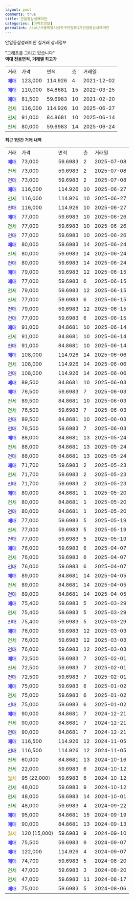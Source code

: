 ```yaml
---
layout: post
comments: true
title: 안암동삼성래미안
categories: [아파트정보]
permalink: /apt/서울특별시성북구안암동1가안암동삼성래미안
---
```


안암동삼성래미안 실거래 상세정보

<script type="text/javascript">
  google.charts.load('current', {'packages':['line', 'corechart']});
  google.charts.setOnLoadCallback(drawChart);

  function drawChart() {
    var data = new google.visualization.DataTable();
    data.addColumn('date', '거래일');
    data.addColumn('number', "매매");
    data.addColumn('number', "전세");
    data.addColumn('number', "전매");

    data.addRows([[new Date(Date.parse("2025-07-08")), 73000, null, null], [new Date(Date.parse("2025-07-08")), null, 73000, null], [new Date(Date.parse("2025-07-08")), null, null, 73000], [new Date(Date.parse("2025-06-27")), 116000, null, null], [new Date(Date.parse("2025-06-27")), null, 116000, null], [new Date(Date.parse("2025-06-27")), null, null, 116000], [new Date(Date.parse("2025-06-26")), 77000, null, null], [new Date(Date.parse("2025-06-26")), null, 77000, null], [new Date(Date.parse("2025-06-26")), null, null, 77000], [new Date(Date.parse("2025-06-24")), 80000, null, null], [new Date(Date.parse("2025-06-24")), null, 80000, null], [new Date(Date.parse("2025-06-24")), null, null, 80000], [new Date(Date.parse("2025-06-15")), 79000, null, null], [new Date(Date.parse("2025-06-15")), 77000, null, null], [new Date(Date.parse("2025-06-15")), null, 79000, null], [new Date(Date.parse("2025-06-15")), null, 77000, null], [new Date(Date.parse("2025-06-15")), null, null, 79000], [new Date(Date.parse("2025-06-15")), null, null, 77000], [new Date(Date.parse("2025-06-14")), 91000, null, null], [new Date(Date.parse("2025-06-14")), null, 91000, null], [new Date(Date.parse("2025-06-14")), null, null, 91000], [new Date(Date.parse("2025-06-06")), 108000, null, null], [new Date(Date.parse("2025-06-06")), null, 108000, null], [new Date(Date.parse("2025-06-06")), null, null, 108000], [new Date(Date.parse("2025-06-03")), 89500, null, null], [new Date(Date.parse("2025-06-03")), 76500, null, null], [new Date(Date.parse("2025-06-03")), null, 89500, null], [new Date(Date.parse("2025-06-03")), null, 76500, null], [new Date(Date.parse("2025-06-03")), null, null, 89500], [new Date(Date.parse("2025-06-03")), null, null, 76500], [new Date(Date.parse("2025-05-24")), 88000, null, null], [new Date(Date.parse("2025-05-24")), null, 88000, null], [new Date(Date.parse("2025-05-24")), null, null, 88000], [new Date(Date.parse("2025-05-23")), 71700, null, null], [new Date(Date.parse("2025-05-23")), null, 71700, null], [new Date(Date.parse("2025-05-23")), null, null, 71700], [new Date(Date.parse("2025-05-20")), 80000, null, null], [new Date(Date.parse("2025-05-20")), null, 80000, null], [new Date(Date.parse("2025-05-20")), null, null, 80000], [new Date(Date.parse("2025-05-19")), 77000, null, null], [new Date(Date.parse("2025-05-19")), null, 77000, null], [new Date(Date.parse("2025-05-19")), null, null, 77000], [new Date(Date.parse("2025-04-07")), 76000, null, null], [new Date(Date.parse("2025-04-07")), null, 76000, null], [new Date(Date.parse("2025-04-07")), null, null, 76000], [new Date(Date.parse("2025-04-05")), 89000, null, null], [new Date(Date.parse("2025-04-05")), null, 89000, null], [new Date(Date.parse("2025-04-05")), null, null, 89000], [new Date(Date.parse("2025-03-29")), 75400, null, null], [new Date(Date.parse("2025-03-29")), null, 75400, null], [new Date(Date.parse("2025-03-29")), null, null, 75400], [new Date(Date.parse("2025-03-03")), 76000, null, null], [new Date(Date.parse("2025-03-03")), null, 76000, null], [new Date(Date.parse("2025-03-03")), null, null, 76000], [new Date(Date.parse("2025-02-01")), 72500, null, null], [new Date(Date.parse("2025-02-01")), null, 72500, null], [new Date(Date.parse("2025-02-01")), null, null, 72500], [new Date(Date.parse("2025-01-02")), 75000, null, null], [new Date(Date.parse("2025-01-02")), null, 75000, null], [new Date(Date.parse("2025-01-02")), null, null, 75000], [new Date(Date.parse("2024-12-21")), 90000, null, null], [new Date(Date.parse("2024-12-21")), null, 90000, null], [new Date(Date.parse("2024-12-21")), null, null, 90000], [new Date(Date.parse("2024-11-05")), 116500, null, null], [new Date(Date.parse("2024-11-05")), null, null, 116500], [new Date(Date.parse("2024-10-16")), null, 60000, null], [new Date(Date.parse("2024-10-12")), null, 22000, null], [new Date(Date.parse("2024-10-12")), null, null, null], [new Date(Date.parse("2024-10-12")), null, 48000, null], [new Date(Date.parse("2024-10-01")), null, 48000, null], [new Date(Date.parse("2024-09-22")), null, 48000, null], [new Date(Date.parse("2024-09-19")), 95000, null, null], [new Date(Date.parse("2024-09-13")), 90000, null, null], [new Date(Date.parse("2024-09-10")), null, null, null], [new Date(Date.parse("2024-09-07")), 75500, null, null], [new Date(Date.parse("2024-09-07")), 122000, null, null], [new Date(Date.parse("2024-08-20")), 74700, null, null], [new Date(Date.parse("2024-08-20")), null, 47000, null], [new Date(Date.parse("2024-08-17")), null, 47000, null], [new Date(Date.parse("2024-08-06")), 75000, null, null]]);

    var options = {
      hAxis: {
        format: 'yyyy/MM/dd'
      },    
      lineWidth: 0,
      pointsVisible: true,    
      title: '최근 1년간 유형별 실거래가 분포',
      legend: { position: 'bottom' }
    };

    var formatter = new google.visualization.NumberFormat({pattern:'###,###'} );
    formatter.format(data, 1);
    formatter.format(data, 2);
    
    setTimeout(function() {
        var chart = new google.visualization.LineChart(document.getElementById('columnchart_material'));
        chart.draw(data, (options));
        document.getElementById('loading').style.display = 'none';
    }, 200);
  }
</script>


<div id="loading" style="z-index:20; display: block; margin-left: 0px">"그래프를 그리고 있습니다"</div>
<div id="columnchart_material" style="width: 95%; margin-left: 0px; display: block"></div>
<!-- contents start -->
<b>역대 전용면적, 거래별 최고가</b>
<table class="sortable">
    <tr>
      <td>거래</td>
      <td>가격</td>
      <td>면적</td>
      <td>층</td>
      <td>거래일</td>
    </tr>
        <tr>
          <td><a style="color: blue">매매</a></td>
          <td>123,000</td>
          <td>114.926</td>
          <td>4</td>
          <td>2021-12-02</td>
        </tr>            <tr>
          <td><a style="color: blue">매매</a></td>
          <td>110,000</td>
          <td>84.8681</td>
          <td>15</td>
          <td>2022-03-25</td>
        </tr>            <tr>
          <td><a style="color: blue">매매</a></td>
          <td>81,500</td>
          <td>59.6983</td>
          <td>10</td>
          <td>2021-02-20</td>
        </tr>        
        <tr>
              <td><a style="color: darkgreen">전세</a></td>
              <td>116,000</td>
              <td>114.926</td>
              <td>10</td>
              <td>2025-06-27</td>
            </tr>            <tr>
              <td><a style="color: darkgreen">전세</a></td>
              <td>91,000</td>
              <td>84.8681</td>
              <td>10</td>
              <td>2025-06-14</td>
            </tr>            <tr>
              <td><a style="color: darkgreen">전세</a></td>
              <td>80,000</td>
              <td>59.6983</td>
              <td>14</td>
              <td>2025-06-24</td>
            </tr>        
    
</table>

<b>최근 1년간 거래 내역</b>

<table class="sortable">
    <tr>
      <td>거래</td>
      <td>가격</td>
      <td>면적</td>
      <td>층</td>
      <td>거래일</td>
    </tr>
    <tr>
      <td><a style="color: blue">매매</a></td>
      <td>73,000</td>
      <td>59.6983</td>
      <td>2</td>
      <td>2025-07-08</td>
    </tr>          <tr>
      <td><a style="color: darkgreen">전세</a></td>
      <td>73,000</td>
      <td>59.6983</td>
      <td>2</td>
      <td>2025-07-08</td>
    </tr>          <tr>
      <td><a style="color: darkblue">전매</a></td>
      <td>73,000</td>
      <td>59.6983</td>
      <td>2</td>
      <td>2025-07-08</td>
    </tr>          <tr>
      <td><a style="color: blue">매매</a></td>
      <td>116,000</td>
      <td>114.926</td>
      <td>10</td>
      <td>2025-06-27</td>
    </tr>          <tr>
      <td><a style="color: darkgreen">전세</a></td>
      <td>116,000</td>
      <td>114.926</td>
      <td>10</td>
      <td>2025-06-27</td>
    </tr>          <tr>
      <td><a style="color: darkblue">전매</a></td>
      <td>116,000</td>
      <td>114.926</td>
      <td>10</td>
      <td>2025-06-27</td>
    </tr>          <tr>
      <td><a style="color: blue">매매</a></td>
      <td>77,000</td>
      <td>59.6983</td>
      <td>10</td>
      <td>2025-06-26</td>
    </tr>          <tr>
      <td><a style="color: darkgreen">전세</a></td>
      <td>77,000</td>
      <td>59.6983</td>
      <td>10</td>
      <td>2025-06-26</td>
    </tr>          <tr>
      <td><a style="color: darkblue">전매</a></td>
      <td>77,000</td>
      <td>59.6983</td>
      <td>10</td>
      <td>2025-06-26</td>
    </tr>          <tr>
      <td><a style="color: blue">매매</a></td>
      <td>80,000</td>
      <td>59.6983</td>
      <td>14</td>
      <td>2025-06-24</td>
    </tr>          <tr>
      <td><a style="color: darkgreen">전세</a></td>
      <td>80,000</td>
      <td>59.6983</td>
      <td>14</td>
      <td>2025-06-24</td>
    </tr>          <tr>
      <td><a style="color: darkblue">전매</a></td>
      <td>80,000</td>
      <td>59.6983</td>
      <td>14</td>
      <td>2025-06-24</td>
    </tr>          <tr>
      <td><a style="color: blue">매매</a></td>
      <td>79,000</td>
      <td>59.6983</td>
      <td>12</td>
      <td>2025-06-15</td>
    </tr>          <tr>
      <td><a style="color: blue">매매</a></td>
      <td>77,000</td>
      <td>59.6983</td>
      <td>6</td>
      <td>2025-06-15</td>
    </tr>          <tr>
      <td><a style="color: darkgreen">전세</a></td>
      <td>79,000</td>
      <td>59.6983</td>
      <td>12</td>
      <td>2025-06-15</td>
    </tr>          <tr>
      <td><a style="color: darkgreen">전세</a></td>
      <td>77,000</td>
      <td>59.6983</td>
      <td>6</td>
      <td>2025-06-15</td>
    </tr>          <tr>
      <td><a style="color: darkblue">전매</a></td>
      <td>79,000</td>
      <td>59.6983</td>
      <td>12</td>
      <td>2025-06-15</td>
    </tr>          <tr>
      <td><a style="color: darkblue">전매</a></td>
      <td>77,000</td>
      <td>59.6983</td>
      <td>6</td>
      <td>2025-06-15</td>
    </tr>          <tr>
      <td><a style="color: blue">매매</a></td>
      <td>91,000</td>
      <td>84.8681</td>
      <td>10</td>
      <td>2025-06-14</td>
    </tr>          <tr>
      <td><a style="color: darkgreen">전세</a></td>
      <td>91,000</td>
      <td>84.8681</td>
      <td>10</td>
      <td>2025-06-14</td>
    </tr>          <tr>
      <td><a style="color: darkblue">전매</a></td>
      <td>91,000</td>
      <td>84.8681</td>
      <td>10</td>
      <td>2025-06-14</td>
    </tr>          <tr>
      <td><a style="color: blue">매매</a></td>
      <td>108,000</td>
      <td>114.926</td>
      <td>14</td>
      <td>2025-06-06</td>
    </tr>          <tr>
      <td><a style="color: darkgreen">전세</a></td>
      <td>108,000</td>
      <td>114.926</td>
      <td>14</td>
      <td>2025-06-06</td>
    </tr>          <tr>
      <td><a style="color: darkblue">전매</a></td>
      <td>108,000</td>
      <td>114.926</td>
      <td>14</td>
      <td>2025-06-06</td>
    </tr>          <tr>
      <td><a style="color: blue">매매</a></td>
      <td>89,500</td>
      <td>84.8681</td>
      <td>10</td>
      <td>2025-06-03</td>
    </tr>          <tr>
      <td><a style="color: blue">매매</a></td>
      <td>76,500</td>
      <td>59.6983</td>
      <td>7</td>
      <td>2025-06-03</td>
    </tr>          <tr>
      <td><a style="color: darkgreen">전세</a></td>
      <td>89,500</td>
      <td>84.8681</td>
      <td>10</td>
      <td>2025-06-03</td>
    </tr>          <tr>
      <td><a style="color: darkgreen">전세</a></td>
      <td>76,500</td>
      <td>59.6983</td>
      <td>7</td>
      <td>2025-06-03</td>
    </tr>          <tr>
      <td><a style="color: darkblue">전매</a></td>
      <td>89,500</td>
      <td>84.8681</td>
      <td>10</td>
      <td>2025-06-03</td>
    </tr>          <tr>
      <td><a style="color: darkblue">전매</a></td>
      <td>76,500</td>
      <td>59.6983</td>
      <td>7</td>
      <td>2025-06-03</td>
    </tr>          <tr>
      <td><a style="color: blue">매매</a></td>
      <td>88,000</td>
      <td>84.8681</td>
      <td>13</td>
      <td>2025-05-24</td>
    </tr>          <tr>
      <td><a style="color: darkgreen">전세</a></td>
      <td>88,000</td>
      <td>84.8681</td>
      <td>13</td>
      <td>2025-05-24</td>
    </tr>          <tr>
      <td><a style="color: darkblue">전매</a></td>
      <td>88,000</td>
      <td>84.8681</td>
      <td>13</td>
      <td>2025-05-24</td>
    </tr>          <tr>
      <td><a style="color: blue">매매</a></td>
      <td>71,700</td>
      <td>59.6983</td>
      <td>2</td>
      <td>2025-05-23</td>
    </tr>          <tr>
      <td><a style="color: darkgreen">전세</a></td>
      <td>71,700</td>
      <td>59.6983</td>
      <td>2</td>
      <td>2025-05-23</td>
    </tr>          <tr>
      <td><a style="color: darkblue">전매</a></td>
      <td>71,700</td>
      <td>59.6983</td>
      <td>2</td>
      <td>2025-05-23</td>
    </tr>          <tr>
      <td><a style="color: blue">매매</a></td>
      <td>80,000</td>
      <td>84.8681</td>
      <td>1</td>
      <td>2025-05-20</td>
    </tr>          <tr>
      <td><a style="color: darkgreen">전세</a></td>
      <td>80,000</td>
      <td>84.8681</td>
      <td>1</td>
      <td>2025-05-20</td>
    </tr>          <tr>
      <td><a style="color: darkblue">전매</a></td>
      <td>80,000</td>
      <td>84.8681</td>
      <td>1</td>
      <td>2025-05-20</td>
    </tr>          <tr>
      <td><a style="color: blue">매매</a></td>
      <td>77,000</td>
      <td>59.6983</td>
      <td>5</td>
      <td>2025-05-19</td>
    </tr>          <tr>
      <td><a style="color: darkgreen">전세</a></td>
      <td>77,000</td>
      <td>59.6983</td>
      <td>5</td>
      <td>2025-05-19</td>
    </tr>          <tr>
      <td><a style="color: darkblue">전매</a></td>
      <td>77,000</td>
      <td>59.6983</td>
      <td>5</td>
      <td>2025-05-19</td>
    </tr>          <tr>
      <td><a style="color: blue">매매</a></td>
      <td>76,000</td>
      <td>59.6983</td>
      <td>6</td>
      <td>2025-04-07</td>
    </tr>          <tr>
      <td><a style="color: darkgreen">전세</a></td>
      <td>76,000</td>
      <td>59.6983</td>
      <td>6</td>
      <td>2025-04-07</td>
    </tr>          <tr>
      <td><a style="color: darkblue">전매</a></td>
      <td>76,000</td>
      <td>59.6983</td>
      <td>6</td>
      <td>2025-04-07</td>
    </tr>          <tr>
      <td><a style="color: blue">매매</a></td>
      <td>89,000</td>
      <td>84.8681</td>
      <td>14</td>
      <td>2025-04-05</td>
    </tr>          <tr>
      <td><a style="color: darkgreen">전세</a></td>
      <td>89,000</td>
      <td>84.8681</td>
      <td>14</td>
      <td>2025-04-05</td>
    </tr>          <tr>
      <td><a style="color: darkblue">전매</a></td>
      <td>89,000</td>
      <td>84.8681</td>
      <td>14</td>
      <td>2025-04-05</td>
    </tr>          <tr>
      <td><a style="color: blue">매매</a></td>
      <td>75,400</td>
      <td>59.6983</td>
      <td>5</td>
      <td>2025-03-29</td>
    </tr>          <tr>
      <td><a style="color: darkgreen">전세</a></td>
      <td>75,400</td>
      <td>59.6983</td>
      <td>5</td>
      <td>2025-03-29</td>
    </tr>          <tr>
      <td><a style="color: darkblue">전매</a></td>
      <td>75,400</td>
      <td>59.6983</td>
      <td>5</td>
      <td>2025-03-29</td>
    </tr>          <tr>
      <td><a style="color: blue">매매</a></td>
      <td>76,000</td>
      <td>59.6983</td>
      <td>12</td>
      <td>2025-03-03</td>
    </tr>          <tr>
      <td><a style="color: darkgreen">전세</a></td>
      <td>76,000</td>
      <td>59.6983</td>
      <td>12</td>
      <td>2025-03-03</td>
    </tr>          <tr>
      <td><a style="color: darkblue">전매</a></td>
      <td>76,000</td>
      <td>59.6983</td>
      <td>12</td>
      <td>2025-03-03</td>
    </tr>          <tr>
      <td><a style="color: blue">매매</a></td>
      <td>72,500</td>
      <td>59.6983</td>
      <td>7</td>
      <td>2025-02-01</td>
    </tr>          <tr>
      <td><a style="color: darkgreen">전세</a></td>
      <td>72,500</td>
      <td>59.6983</td>
      <td>7</td>
      <td>2025-02-01</td>
    </tr>          <tr>
      <td><a style="color: darkblue">전매</a></td>
      <td>72,500</td>
      <td>59.6983</td>
      <td>7</td>
      <td>2025-02-01</td>
    </tr>          <tr>
      <td><a style="color: blue">매매</a></td>
      <td>75,000</td>
      <td>59.6983</td>
      <td>6</td>
      <td>2025-01-02</td>
    </tr>          <tr>
      <td><a style="color: darkgreen">전세</a></td>
      <td>75,000</td>
      <td>59.6983</td>
      <td>6</td>
      <td>2025-01-02</td>
    </tr>          <tr>
      <td><a style="color: darkblue">전매</a></td>
      <td>75,000</td>
      <td>59.6983</td>
      <td>6</td>
      <td>2025-01-02</td>
    </tr>          <tr>
      <td><a style="color: blue">매매</a></td>
      <td>90,000</td>
      <td>84.8681</td>
      <td>7</td>
      <td>2024-12-21</td>
    </tr>          <tr>
      <td><a style="color: darkgreen">전세</a></td>
      <td>90,000</td>
      <td>84.8681</td>
      <td>7</td>
      <td>2024-12-21</td>
    </tr>          <tr>
      <td><a style="color: darkblue">전매</a></td>
      <td>90,000</td>
      <td>84.8681</td>
      <td>7</td>
      <td>2024-12-21</td>
    </tr>          <tr>
      <td><a style="color: blue">매매</a></td>
      <td>116,500</td>
      <td>114.926</td>
      <td>12</td>
      <td>2024-11-05</td>
    </tr>          <tr>
      <td><a style="color: darkblue">전매</a></td>
      <td>116,500</td>
      <td>114.926</td>
      <td>12</td>
      <td>2024-11-05</td>
    </tr>          <tr>
      <td><a style="color: darkgreen">전세</a></td>
      <td>60,000</td>
      <td>84.8681</td>
      <td>13</td>
      <td>2024-10-16</td>
    </tr>          <tr>
      <td><a style="color: darkgreen">전세</a></td>
      <td>22,000</td>
      <td>59.6983</td>
      <td>6</td>
      <td>2024-10-12</td>
    </tr>          <tr>
      <td><a style="color: darkgoldenrod">월세</a></td>
      <td>95 (22,000)</td>
      <td>59.6983</td>
      <td>6</td>
      <td>2024-10-12</td>
    </tr>          <tr>
      <td><a style="color: darkgreen">전세</a></td>
      <td>48,000</td>
      <td>59.6983</td>
      <td>9</td>
      <td>2024-10-12</td>
    </tr>          <tr>
      <td><a style="color: darkgreen">전세</a></td>
      <td>48,000</td>
      <td>59.6983</td>
      <td>14</td>
      <td>2024-10-01</td>
    </tr>          <tr>
      <td><a style="color: darkgreen">전세</a></td>
      <td>48,000</td>
      <td>59.6983</td>
      <td>4</td>
      <td>2024-09-22</td>
    </tr>          <tr>
      <td><a style="color: blue">매매</a></td>
      <td>95,000</td>
      <td>84.8681</td>
      <td>15</td>
      <td>2024-09-19</td>
    </tr>          <tr>
      <td><a style="color: blue">매매</a></td>
      <td>90,000</td>
      <td>84.8681</td>
      <td>13</td>
      <td>2024-09-13</td>
    </tr>          <tr>
      <td><a style="color: darkgoldenrod">월세</a></td>
      <td>120 (15,000)</td>
      <td>59.6983</td>
      <td>9</td>
      <td>2024-09-10</td>
    </tr>          <tr>
      <td><a style="color: blue">매매</a></td>
      <td>75,500</td>
      <td>59.6983</td>
      <td>9</td>
      <td>2024-09-07</td>
    </tr>          <tr>
      <td><a style="color: blue">매매</a></td>
      <td>122,000</td>
      <td>114.926</td>
      <td>4</td>
      <td>2024-09-07</td>
    </tr>          <tr>
      <td><a style="color: blue">매매</a></td>
      <td>74,700</td>
      <td>59.6983</td>
      <td>5</td>
      <td>2024-08-20</td>
    </tr>          <tr>
      <td><a style="color: darkgreen">전세</a></td>
      <td>47,000</td>
      <td>59.6983</td>
      <td>3</td>
      <td>2024-08-20</td>
    </tr>          <tr>
      <td><a style="color: darkgreen">전세</a></td>
      <td>47,000</td>
      <td>59.6983</td>
      <td>11</td>
      <td>2024-08-17</td>
    </tr>          <tr>
      <td><a style="color: blue">매매</a></td>
      <td>75,000</td>
      <td>59.6983</td>
      <td>5</td>
      <td>2024-08-06</td>
    </tr>      </table>
<!-- contents end -->    

